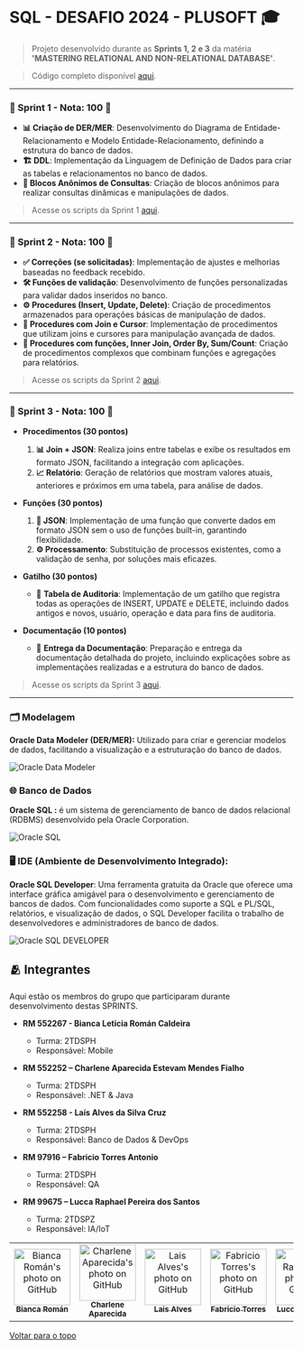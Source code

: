 # SQL - DESAFIO 2024 - PLUSOFT 🎓

> Projeto desenvolvido durante as **Sprints 1, 2 e 3** da matéria **'MASTERING RELATIONAL AND NON-RELATIONAL DATABASE'**.

> Código completo disponível [aqui](2TDSPH_2024_CodigoSql_Integrantes.sql).

---

### 🚀 Sprint 1 - Nota: **100** 🌟
- **📊 Criação de DER/MER**: Desenvolvimento do Diagrama de Entidade-Relacionamento e Modelo Entidade-Relacionamento, definindo a estrutura do banco de dados.
- **🏗️ DDL**: Implementação da Linguagem de Definição de Dados para criar as tabelas e relacionamentos no banco de dados.
- **🔄 Blocos Anônimos de Consultas**: Criação de blocos anônimos para realizar consultas dinâmicas e manipulações de dados.
> Acesse os scripts da Sprint 1 [aqui](scripts/sprint1).

---

### 🚀 Sprint 2 - Nota: **100** 🌟
- **✅ Correções (se solicitadas)**: Implementação de ajustes e melhorias baseadas no feedback recebido.
- **🛠️ Funções de validação**: Desenvolvimento de funções personalizadas para validar dados inseridos no banco.
- **⚙️ Procedures (Insert, Update, Delete)**: Criação de procedimentos armazenados para operações básicas de manipulação de dados.
- **🔄 Procedures com Join e Cursor**: Implementação de procedimentos que utilizam joins e cursores para manipulação avançada de dados.
- **🔄 Procedures com funções, Inner Join, Order By, Sum/Count**: Criação de procedimentos complexos que combinam funções e agregações para relatórios.
> Acesse os scripts da Sprint 2 [aqui](scripts/sprint2).
---

### 🚀 Sprint 3 - Nota: **100** 🌟
- **Procedimentos (30 pontos)**
  1. **📊 Join + JSON**: Realiza joins entre tabelas e exibe os resultados em formato JSON, facilitando a integração com aplicações.
  2. **📈 Relatório**: Geração de relatórios que mostram valores atuais, anteriores e próximos em uma tabela, para análise de dados.

- **Funções (30 pontos)**
  1. **🔄 JSON**: Implementação de uma função que converte dados em formato JSON sem o uso de funções built-in, garantindo flexibilidade.
  2. **⚙️ Processamento**: Substituição de processos existentes, como a validação de senha, por soluções mais eficazes.

- **Gatilho (30 pontos)**
  - 📝 **Tabela de Auditoria**: Implementação de um gatilho que registra todas as operações de INSERT, UPDATE e DELETE, incluindo dados antigos e novos, usuário, operação e data para fins de auditoria.

- **Documentação (10 pontos)**
  - 📄 **Entrega da Documentação**: Preparação e entrega da documentação detalhada do projeto, incluindo explicações sobre as implementações realizadas e a estrutura do banco de dados.
> Acesse os scripts da Sprint 3 [aqui](scripts/sprint3).
---

### 🗂️ Modelagem
**Oracle Data Modeler (DER/MER):** Utilizado para criar e gerenciar modelos de dados, facilitando a visualização e a estruturação do banco de dados.

![Oracle Data Modeler](https://img.shields.io/badge/Oracle_Data_Modeler-F80000?style=for-the-badge&logo=oracle&logoColor=white)

### 🌐 Banco de Dados
**Oracle SQL :**  é um sistema de gerenciamento de banco de dados relacional (RDBMS) desenvolvido pela Oracle Corporation. 

![Oracle SQL](https://img.shields.io/badge/Oracle_SQL-F80000?style=for-the-badge&logo=oracle&logoColor=white)

### 🖥️ IDE (Ambiente de Desenvolvimento Integrado):
**Oracle SQL Developer**: Uma ferramenta gratuita da Oracle que oferece uma interface gráfica amigável para o desenvolvimento e gerenciamento de bancos de dados. Com funcionalidades como suporte a SQL e PL/SQL, relatórios, e visualização de dados, o SQL Developer facilita o trabalho de desenvolvedores e administradores de banco de dados.

![Oracle SQL DEVELOPER](https://img.shields.io/badge/Oracle_SQL_Developer-F80000?style=for-the-badge&logo=oracle&logoColor=white)

## 🫂 Integrantes

Aqui estão os membros do grupo que participaram durante desenvolvimento destas SPRINTS.

* **RM 552267 - Bianca Leticia Román Caldeira**
  - Turma: 2TDSPH
  - Responsável: Mobile
    
* **RM 552252 – Charlene Aparecida Estevam Mendes Fialho**
  - Turma: 2TDSPH
  - Responsável: .NET & Java

* **RM 552258 - Laís Alves da Silva Cruz**
  - Turma: 2TDSPH
  - Responsável: Banco de Dados & DevOps
    
* **RM 97916 – Fabricio Torres Antonio**
  - Turma: 2TDSPH
  - Responsável: QA

* **RM 99675 – Lucca Raphael Pereira dos Santos**
  - Turma: 2TDSPZ
  - Responsável: IA/IoT

<table>
  <tr>
        <td align="center">
      <a href="https://github.com/biancaroman">
        <img src="https://avatars.githubusercontent.com/u/128830935?v=4" width="100px;" border-radius='50%' alt="Bianca Román's photo on GitHub"/><br>
        <sub>
          <b>Bianca Román</b>
        </sub>
      </a>
    </td>
    <td align="center">
      <a href="https://github.com/charlenefialho">
        <img src="https://avatars.githubusercontent.com/u/94643076?v=4" width="100px;" border-radius='50%' alt="Charlene Aparecida's photo on GitHub"/><br>
        <sub>
          <b>Charlene Aparecida</b>
        </sub>
      </a>
    </td>
    <td align="center">
      <a href="https://github.com/laiscrz">
        <img src="https://avatars.githubusercontent.com/u/133046134?v=4" width="100px;" alt="Lais Alves's photo on GitHub"/><br>
        <sub>
          <b>Lais Alves</b>
        </sub>
      </a>
    </td>
     <td align="center">
      <a href="https://github.com/Fabs0602">
        <img src="https://avatars.githubusercontent.com/u/111320639?v=4" width="100px;" border-radius='50%' alt="Fabricio Torres's photo on GitHub"/><br>
        <sub>
          <b>Fabricio Torres</b>
        </sub>
      </a>
    </td>
    <td align="center">
      <a href="https://github.com/LuccaRaphael">
        <img src="https://avatars.githubusercontent.com/u/127765063?v=4" width="100px;" border-radius='50%' alt="Lucca Raphael's photo on GitHub"/><br>
        <sub>
          <b>Lucca Raphael</b>
        </sub>
      </a>
    </td>
  </tr>
</table>

<a href="#top">Voltar para o topo</a>
